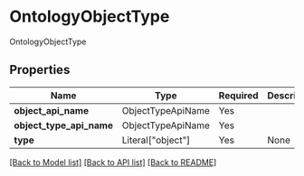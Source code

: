 # OntologyObjectType

OntologyObjectType

## Properties
| Name | Type | Required | Description |
| ------------ | ------------- | ------------- | ------------- |
**object_api_name** | ObjectTypeApiName | Yes |  |
**object_type_api_name** | ObjectTypeApiName | Yes |  |
**type** | Literal["object"] | Yes | None |


[[Back to Model list]](../../../../README.md#models-v1-link) [[Back to API list]](../../../../README.md#apis-v1-link) [[Back to README]](../../../../README.md)
